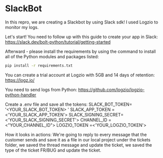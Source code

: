 # SlackBot

In this repro, we are creating a Slackbot by using Slack sdk!
I used Logzio to monitor my logs. 

Let's start!
You need to follow up with this guide to create your app in Slack:
https://slack.dev/bolt-python/tutorial/getting-started

Afterward - please install the requirements by using the command to install all of the Python modules and packages listed:
```bash
pip install -r requirements.txt 
```
You can create a trial account at Logzio with 5GB and 14 days of retention:
https://logz.io/

You need to send logs from Python: 
https://github.com/logzio/logzio-python-handler

Create a .env file and save all the tokens:
SLACK_BOT_TOKEN= '<YOUR_SLACK_BOT_TOKEN> '
SLACK_APP_TOKEN = <'YOUR_SLACK_APP_TOKEN'>
SLACK_SIGNING_SECRET=<'YOUR_SLACK_SIGNING_SECRET'>
CHANNEL_ID = <"YOUR_CHANNEL_ID">
LOGZIO_TOKEN =<'YOUR_LOGZIO_TOKEN'>

How it looks in actions:
We're going to reply to every message that the customer sends and save it as a file in our local  project under the tickets folder, we saved the thread message and update the ticket, we saved the type of the ticket FR/BUG and update the ticket. 

